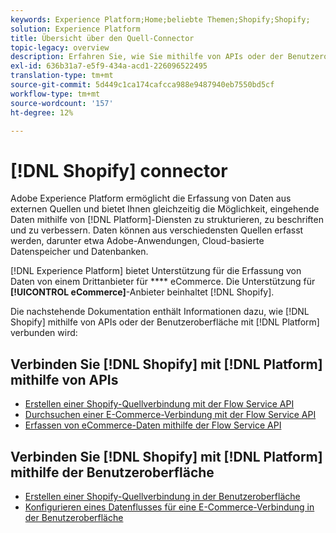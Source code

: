 ```yaml
---
keywords: Experience Platform;Home;beliebte Themen;Shopify;Shopify;
solution: Experience Platform
title: Übersicht über den Quell-Connector
topic-legacy: overview
description: Erfahren Sie, wie Sie mithilfe von APIs oder der Benutzeroberfläche Shopify mit Adobe Experience Platform verbinden.
exl-id: 636b31a7-e5f9-434a-acd1-226096522495
translation-type: tm+mt
source-git-commit: 5d449c1ca174cafcca988e9487940eb7550bd5cf
workflow-type: tm+mt
source-wordcount: '157'
ht-degree: 12%

---
```


# [!DNL Shopify] connector

Adobe Experience Platform ermöglicht die Erfassung von Daten aus externen Quellen und bietet Ihnen gleichzeitig die Möglichkeit, eingehende Daten mithilfe von [!DNL Platform]-Diensten zu strukturieren, zu beschriften und zu verbessern. Daten können aus verschiedensten Quellen erfasst werden, darunter etwa Adobe-Anwendungen, Cloud-basierte Datenspeicher und Datenbanken.

[!DNL Experience Platform] bietet Unterstützung für die Erfassung von Daten von einem Drittanbieter für  **** eCommerce. Die Unterstützung für **[!UICONTROL eCommerce]**-Anbieter beinhaltet [!DNL Shopify].

Die nachstehende Dokumentation enthält Informationen dazu, wie [!DNL Shopify] mithilfe von APIs oder der Benutzeroberfläche mit [!DNL Platform] verbunden wird:

## Verbinden Sie [!DNL Shopify] mit [!DNL Platform] mithilfe von APIs

- [Erstellen einer Shopify-Quellverbindung mit der Flow Service API](../../tutorials/api/create/ecommerce/shopify.md)
- [Durchsuchen einer E-Commerce-Verbindung mit der Flow Service API](../../tutorials/api/explore/ecommerce.md)
- [Erfassen von eCommerce-Daten mithilfe der Flow Service API](../../tutorials/api/collect/ecommerce.md)

## Verbinden Sie [!DNL Shopify] mit [!DNL Platform] mithilfe der Benutzeroberfläche

- [Erstellen einer Shopify-Quellverbindung in der Benutzeroberfläche](../../tutorials/ui/create/ecommerce/shopify.md)
- [Konfigurieren eines Datenflusses für eine E-Commerce-Verbindung in der Benutzeroberfläche](../../tutorials/ui/dataflow/ecommerce.md)
